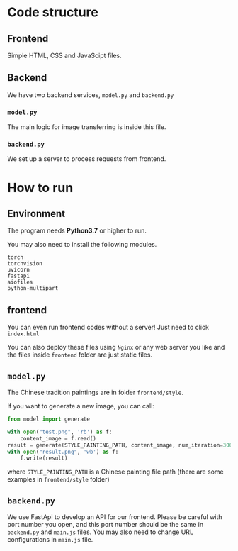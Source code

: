 # Code structure

## Frontend
Simple HTML, CSS and JavaScipt files.

## Backend

We have two backend services, `model.py` and `backend.py`

### `model.py`
The main logic for image transferring is inside this file.

### `backend.py`
We set up a server to process requests from frontend.

# How to run

## Environment

The program needs **Python3.7** or higher to run.

You may also need to install the following modules.

```
torch
torchvision
uvicorn
fastapi
aiofiles
python-multipart
```

## frontend

You can even run frontend codes without a server! Just need to click `index.html`

You can also deploy these files using `Nginx` or any web server you like and the files inside `frontend` folder are just static files.

## `model.py`
The Chinese tradition paintings are in folder `frontend/style`.

If you want to generate a new image, you can call:

```python
from model import generate

with open("test.png", 'rb') as f:
    content_image = f.read()
result = generate(STYLE_PAINTING_PATH, content_image, num_iteration=300)
with open("result.png", 'wb') as f:
    f.write(result)
```

where `STYLE_PAINTING_PATH` is a Chinese painting file path (there are some examples in `frontend/style` folder)

## `backend.py`
We use FastApi to develop an API for our frontend.
Please be careful with port number you open, and this port number should be the same in `backend.py` and `main.js` files.
You may also need to change URL configurations in `main.js` file.
